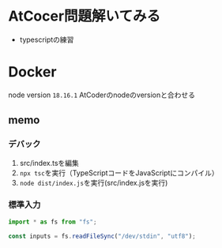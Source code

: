 # AtCocer問題解いてみる
* typescriptの練習

# Docker
node version `18.16.1` AtCoderのnodeのversionと合わせる

## memo
### デバック
1. src/index.tsを編集
2. `npx tsc`を実行（TypeScriptコードをJavaScriptにコンパイル）
3. `node dist/index.js`を実行(src/index.jsを実行)

### 標準入力
```typescript
import * as fs from "fs";

const inputs = fs.readFileSync("/dev/stdin", "utf8");
```
